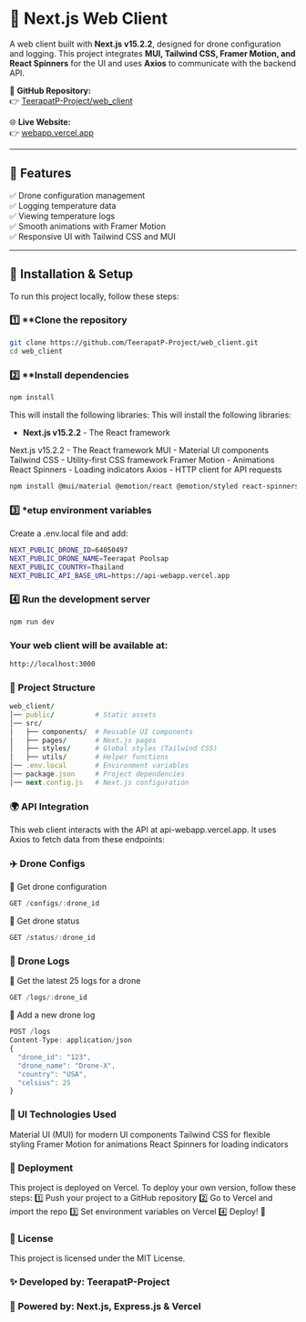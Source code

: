 # 🚀 Next.js Web Client

A web client built with **Next.js v15.2.2**, designed for drone configuration and logging. This project integrates **MUI, Tailwind CSS, Framer Motion, and React Spinners** for the UI and uses **Axios** to communicate with the backend API.

📌 **GitHub Repository:**  
👉 [TeerapatP-Project/web_client](https://github.com/TeerapatP-Project/web_client.git)  

🌐 **Live Website:**  
👉 [webapp.vercel.app](https://webapp.vercel.app)  

---

## 📌 **Features**
✅ Drone configuration management  
✅ Logging temperature data  
✅ Viewing temperature logs  
✅ Smooth animations with Framer Motion  
✅ Responsive UI with Tailwind CSS and MUI  

---

## 🔧 **Installation & Setup**

To run this project locally, follow these steps:

### 1️⃣ **Clone the repository
```sh
git clone https://github.com/TeerapatP-Project/web_client.git
cd web_client
```
### 2️⃣ **Install dependencies
```sh
npm install
```
This will install the following libraries:
This will install the following libraries:

- **Next.js v15.2.2** - The React framework

Next.js v15.2.2 - The React framework
MUI - Material UI components
Tailwind CSS - Utility-first CSS framework
Framer Motion - Animations
React Spinners - Loading indicators
Axios - HTTP client for API requests

```sh
npm install @mui/material @emotion/react @emotion/styled react-spinners axios framer-motion
```
### 3️⃣ *etup environment variables
Create a .env.local file and add:
```sh
NEXT_PUBLIC_DRONE_ID=64050497
NEXT_PUBLIC_DRONE_NAME=Teerapat Poolsap
NEXT_PUBLIC_COUNTRY=Thailand
NEXT_PUBLIC_API_BASE_URL=https://api-webapp.vercel.app
```
### 4️⃣ Run the development server
```sh
npm run dev
```
### Your web client will be available at:
```sh
http://localhost:3000
```
### 📜 Project Structure
```ruby
web_client/
│── public/          # Static assets
│── src/
│   ├── components/  # Reusable UI components
│   ├── pages/       # Next.js pages
│   ├── styles/      # Global styles (Tailwind CSS)
│   ├── utils/       # Helper functions
│── .env.local       # Environment variables
│── package.json     # Project dependencies
│── next.config.js   # Next.js configuration
```
### 🌍 API Integration
This web client interacts with the API at api-webapp.vercel.app. It uses Axios to fetch data from these endpoints:

### ✈️ Drone Configs
📍 Get drone configuration
```ts
GET /configs/:drone_id
```
📍 Get drone status
```ts
GET /status/:drone_id
```
### 📜 Drone Logs
📍 Get the latest 25 logs for a drone
```ts
GET /logs/:drone_id
```
📍 Add a new drone log
```ts
POST /logs
Content-Type: application/json
{
  "drone_id": "123",
  "drone_name": "Drone-X",
  "country": "USA",
  "celsius": 25
}
```
### 🎨 UI Technologies Used
Material UI (MUI) for modern UI components
Tailwind CSS for flexible styling
Framer Motion for animations
React Spinners for loading indicators
### 🚀 Deployment
This project is deployed on Vercel. To deploy your own version, follow these steps: 1️⃣ Push your project to a GitHub repository
2️⃣ Go to Vercel and import the repo
3️⃣ Set environment variables on Vercel
4️⃣ Deploy! 🎉

### 📄 License
This project is licensed under the MIT License.

### ✨ Developed by: TeerapatP-Project
### 🚀 Powered by: Next.js, Express.js & Vercel


